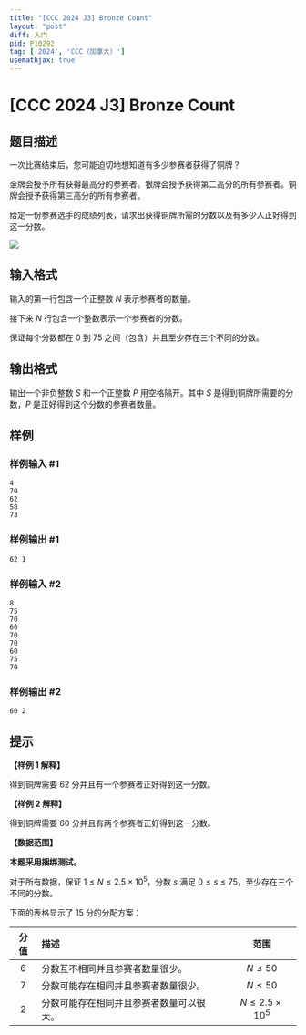 ```yaml
---
title: "[CCC 2024 J3] Bronze Count"
layout: "post"
diff: 入门
pid: P10292
tag: ['2024', 'CCC（加拿大）']
usemathjax: true
---
```


# [CCC 2024 J3] Bronze Count
## 题目描述

一次比赛结束后，您可能迫切地想知道有多少参赛者获得了铜牌？

金牌会授予所有获得最高分的参赛者。银牌会授予获得第二高分的所有参赛者。铜牌会授予获得第三高分的所有参赛者。

给定一份参赛选手的成绩列表，请求出获得铜牌所需的分数以及有多少人正好得到这一分数。

![](https://cdn.luogu.com.cn/upload/image_hosting/l5gzr1cf.png)
## 输入格式

输入的第一行包含一个正整数 $N$ 表示参赛者的数量。

接下来 $N$ 行包含一个整数表示一个参赛者的分数。

保证每个分数都在 $0$ 到 $75$ 之间（包含）并且至少存在三个不同的分数。
## 输出格式

输出一个非负整数 $S$ 和一个正整数 $P$ 用空格隔开。其中 $S$ 是得到铜牌所需要的分数，$P$ 是正好得到这个分数的参赛者数量。
## 样例

### 样例输入 #1
```
4
70
62
58
73
```
### 样例输出 #1
```
62 1
```
### 样例输入 #2
```
8
75
70
60
70
70
60
75
70
```
### 样例输出 #2
```
60 2
```
## 提示

**【样例 1 解释】**

得到铜牌需要 $62$ 分并且有一个参赛者正好得到这一分数。

**【样例 2 解释】**

得到铜牌需要 $60$ 分并且有两个参赛者正好得到这一分数。

**【数据范围】**

**本题采用捆绑测试。**

对于所有数据，保证 $1\leq N\leq 2.5\times 10^5$，分数 $s$ 满足 $0\leq s\leq 75$，至少存在三个不同的分数。

下面的表格显示了 $15$ 分的分配方案：

| 分值 | 描述 | 范围 |
| :-: | :- | :-: |
| $6$ | 分数互不相同并且参赛者数量很少。 | $N \leq 50$ |
| $7$ | 分数可能存在相同并且参赛者数量很少。 | $N \leq 50$ |
| $2$ | 分数可能存在相同并且参赛者数量可以很大。 | $N \leq 2.5 \times 10^5$ |
